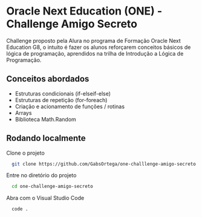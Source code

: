 
# Oracle Next Education (ONE) - Challenge Amigo Secreto

Challenge proposto pela Alura no programa de Formação Oracle Next Education G8, o intuito é fazer os alunos reforçarem conceitos básicos de lógica de programação, aprendidos na trilha de Introdução a Lógica de Programação.




## Conceitos abordados

- Estruturas condicionais (if-elseif-else)
- Estruturas de repetição (for-foreach)
- Criação e acionamento de funções / rotinas
- Arrays
- Biblioteca Math.Random



## Rodando localmente

Clone o projeto

```bash
  git clone https://github.com/GabsOrtega/one-challlenge-amigo-secreto.git
```

Entre no diretório do projeto

```bash
  cd one-challenge-amigo-secreto
```

Abra com o Visual Studio Code

```bash
  code .
```
